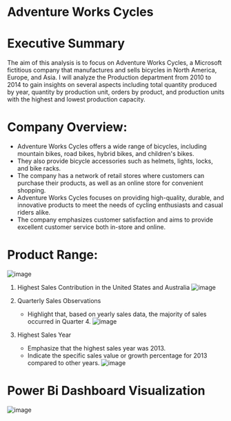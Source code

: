 # Adventure Works Cycles

# Executive Summary
The aim of this analysis is to focus on Adventure Works Cycles, a Microsoft fictitious company that manufactures and sells bicycles in North America, Europe, and Asia. I will analyze the Production department from 2010 to 2014 to gain insights on several aspects including total quantity produced by year, quantity by production unit, orders by product, and production units with the highest and lowest production capacity.

# Company Overview:
* Adventure Works Cycles offers a wide range of bicycles, including mountain bikes, road bikes, hybrid bikes, and children's bikes.
* They also provide bicycle accessories such as helmets, lights, locks, and bike racks.
* The company has a network of retail stores where customers can purchase their products, as well as an online store for convenient shopping.
* Adventure Works Cycles focuses on providing high-quality, durable, and innovative products to meet the needs of cycling enthusiasts and casual riders alike.
* The company emphasizes customer satisfaction and aims to provide excellent customer service both in-store and online.

# Product Range:
![image](https://github.com/mmankoji/Adventure-Works/assets/81578274/5780607d-e791-4e4c-9c30-b27d42cd1e90)


1. Highest Sales Contribution in the United States and Australia
 ![image](https://github.com/mmankoji/Adventure-Works/assets/81578274/d678cea4-b5fb-4d43-a5ca-416aeaf800b8)

3. Quarterly Sales Observations
   * Highlight that, based on yearly sales data, the majority of sales occurred in Quarter 4.
![image](https://github.com/mmankoji/Adventure-Works/assets/81578274/d2245186-581e-4c19-8bfa-de2d28c3c0bc)

4. Highest Sales Year
   * Emphasize that the highest sales year was 2013.
   * Indicate the specific sales value or growth percentage for 2013 compared to other years. 
![image](https://github.com/mmankoji/Adventure-Works/assets/81578274/12015d13-519c-48c5-8766-cf8120cff212)

  



# Power Bi Dashboard Visualization

![image](https://github.com/mmankoji/Adventure-Works/assets/81578274/5341c159-700a-4a53-b430-839f90725d86)






